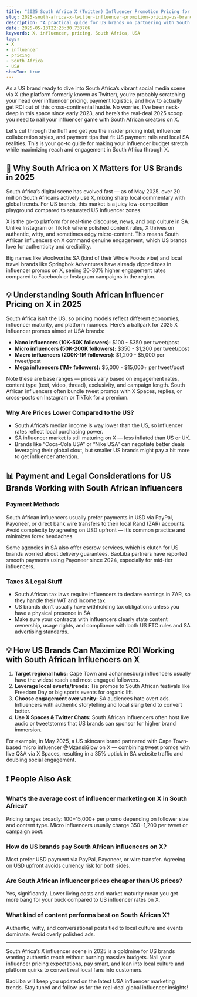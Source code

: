 ```yaml
---
title: "2025 South Africa X (Twitter) Influencer Promotion Pricing for US Brands"
slug: 2025-south-africa-x-twitter-influencer-promotion-pricing-us-brands-2025-05-13
description: "A practical guide for US brands on partnering with South African influencers on X (formerly Twitter) in 2025. Explore pricing models, best practices, and payment tips tailored for American advertisers looking to tap into the South African market."
date: 2025-05-13T22:23:30.733766
keywords: X, influencer, pricing, South Africa, USA
tags:
- X
- influencer
- pricing
- South Africa
- USA
showToc: true
---
```


As a US brand ready to dive into South Africa’s vibrant social media scene via X (the platform formerly known as Twitter), you’re probably scratching your head over influencer pricing, payment logistics, and how to actually get ROI out of this cross-continental hustle. No worries, I’ve been neck-deep in this space since early 2023, and here’s the real-deal 2025 scoop you need to nail your influencer game with South African creators on X.

Let’s cut through the fluff and get you the insider pricing intel, influencer collaboration styles, and payment tips that fit US payment rails and local SA realities. This is your go-to guide for making your influencer budget stretch while maximizing reach and engagement in South Africa through X.

## 📢 Why South Africa on X Matters for US Brands in 2025

South Africa’s digital scene has evolved fast — as of May 2025, over 20 million South Africans actively use X, mixing sharp local commentary with global trends. For US brands, this market is a juicy low-competition playground compared to saturated US influencer zones.

X is the go-to platform for real-time discourse, news, and pop culture in SA. Unlike Instagram or TikTok where polished content rules, X thrives on authentic, witty, and sometimes edgy micro-content. This means South African influencers on X command genuine engagement, which US brands love for authenticity and credibility.

Big names like Woolworths SA (kind of their Whole Foods vibe) and local travel brands like Springbok Adventures have already dipped toes in influencer promos on X, seeing 20-30% higher engagement rates compared to Facebook or Instagram campaigns in the region.

## 💡 Understanding South African Influencer Pricing on X in 2025

South Africa isn’t the US, so pricing models reflect different economies, influencer maturity, and platform nuances. Here’s a ballpark for 2025 X influencer promos aimed at USA brands:

- **Nano influencers (10K-50K followers):** $100 - $350 per tweet/post  
- **Micro influencers (50K-200K followers):** $350 - $1,200 per tweet/post  
- **Macro influencers (200K-1M followers):** $1,200 - $5,000 per tweet/post  
- **Mega influencers (1M+ followers):** $5,000 - $15,000+ per tweet/post  

Note these are base ranges — prices vary based on engagement rates, content type (text, video, thread), exclusivity, and campaign length. South African influencers often bundle tweet promos with X Spaces, replies, or cross-posts on Instagram or TikTok for a premium.

### Why Are Prices Lower Compared to the US?

- South Africa’s median income is way lower than the US, so influencer rates reflect local purchasing power.
- SA influencer market is still maturing on X — less inflated than US or UK.
- Brands like “Coca-Cola USA” or “Nike USA” can negotiate better deals leveraging their global clout, but smaller US brands might pay a bit more to get influencer attention.

## 📊 Payment and Legal Considerations for US Brands Working with South African Influencers

### Payment Methods

South African influencers usually prefer payments in USD via PayPal, Payoneer, or direct bank wire transfers to their local Rand (ZAR) accounts. Avoid complexity by agreeing on USD upfront — it’s common practice and minimizes forex headaches.

Some agencies in SA also offer escrow services, which is clutch for US brands worried about delivery guarantees. BaoLiba partners have reported smooth payments using Payoneer since 2024, especially for mid-tier influencers.

### Taxes & Legal Stuff

- South African tax laws require influencers to declare earnings in ZAR, so they handle their VAT and income tax.
- US brands don’t usually have withholding tax obligations unless you have a physical presence in SA.
- Make sure your contracts with influencers clearly state content ownership, usage rights, and compliance with both US FTC rules and SA advertising standards.

## 💡 How US Brands Can Maximize ROI Working with South African Influencers on X

1. **Target regional hubs:** Cape Town and Johannesburg influencers usually have the widest reach and most engaged followers.
2. **Leverage local events/trends:** Tie promos to South African festivals like Freedom Day or big sports events for organic lift.
3. **Choose engagement over vanity:** SA audiences hate overt ads. Influencers with authentic storytelling and local slang tend to convert better.
4. **Use X Spaces & Twitter Chats:** South African influencers often host live audio or tweetstorms that US brands can sponsor for higher brand immersion.

For example, in May 2025, a US skincare brand partnered with Cape Town-based micro influencer @MzansiGlow on X — combining tweet promos with live Q&A via X Spaces, resulting in a 35% uptick in SA website traffic and doubling social engagement.

## ❗ People Also Ask

### What’s the average cost of influencer marketing on X in South Africa?

Pricing ranges broadly: $100-$15,000+ per promo depending on follower size and content type. Micro influencers usually charge $350-$1,200 per tweet or campaign post.

### How do US brands pay South African influencers on X?

Most prefer USD payment via PayPal, Payoneer, or wire transfer. Agreeing on USD upfront avoids currency risk for both sides.

### Are South African influencer prices cheaper than US prices?

Yes, significantly. Lower living costs and market maturity mean you get more bang for your buck compared to US influencer rates on X.

### What kind of content performs best on South African X?

Authentic, witty, and conversational posts tied to local culture and events dominate. Avoid overly polished ads.

---

South Africa’s X influencer scene in 2025 is a goldmine for US brands wanting authentic reach without burning massive budgets. Nail your influencer pricing expectations, pay smart, and lean into local culture and platform quirks to convert real local fans into customers.

BaoLiba will keep you updated on the latest USA influencer marketing trends. Stay tuned and follow us for the real-deal global influencer insights!